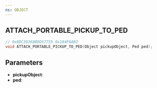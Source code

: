 ```yaml
---
ns: OBJECT
---
```

## ATTACH_PORTABLE_PICKUP_TO_PED

```c
// 0x8DC39368BDD57755 0x184F6AB3
void ATTACH_PORTABLE_PICKUP_TO_PED(Object pickupObject, Ped ped);
```

## Parameters
* **pickupObject**:
* **ped**:
